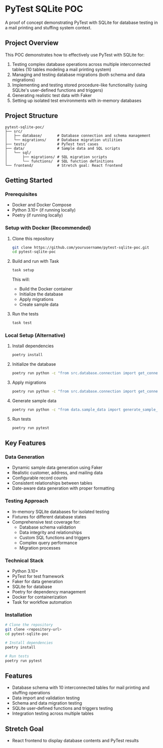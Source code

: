# PyTest SQLite POC

A proof of concept demonstrating PyTest with SQLite for database testing in a mail printing and stuffing system context.

## Project Overview

This POC demonstrates how to effectively use PyTest with SQLite for:

1. Testing complex database operations across multiple interconnected tables (10 tables modeling a mail printing system)
2. Managing and testing database migrations (both schema and data migrations)
3. Implementing and testing stored procedure-like functionality (using SQLite's user-defined functions and triggers)
4. Generating realistic test data with Faker
5. Setting up isolated test environments with in-memory databases

## Project Structure

```
pytest-sqlite-poc/
├── src/
│   ├── database/       # Database connection and schema management
│   └── migrations/     # Database migration utilities
├── tests/              # PyTest test cases
├── data/               # Sample data and SQL scripts
│   └── sql/
│       ├── migrations/ # SQL migration scripts
│       └── functions/  # SQL function definitions
└── frontend/           # Stretch goal: React frontend
```

## Getting Started

### Prerequisites

- Docker and Docker Compose
- Python 3.10+ (if running locally)
- Poetry (if running locally)

### Setup with Docker (Recommended)

1. Clone this repository
   ```bash
   git clone https://github.com/yourusername/pytest-sqlite-poc.git
   cd pytest-sqlite-poc
   ```

2. Build and run with Task
   ```bash
   task setup
   ```
   This will:
   - Build the Docker container
   - Initialize the database
   - Apply migrations
   - Create sample data

3. Run the tests
   ```bash
   task test
   ```

### Local Setup (Alternative)

1. Install dependencies
   ```bash
   poetry install
   ```

2. Initialize the database
   ```bash
   poetry run python -c "from src.database.connection import get_connection; from src.database.schema import create_tables; conn = get_connection('data/mail.db'); create_tables(conn); conn.close()"
   ```

3. Apply migrations
   ```bash
   poetry run python -c "from src.database.connection import get_connection; from src.migrations.schema_migrations import SchemaMigration; conn = get_connection('data/mail.db'); migration = SchemaMigration(conn); migration.apply_migrations_from_directory('data/sql/migrations'); conn.close()"
   ```

4. Generate sample data
   ```bash
   poetry run python -c "from data.sample_data import generate_sample_data; generate_sample_data('data/mail.db')"
   ```

5. Run tests
   ```bash
   poetry run pytest
   ```

## Key Features

### Data Generation

- Dynamic sample data generation using Faker
- Realistic customer, address, and mailing data
- Configurable record counts
- Consistent relationships between tables
- Date-aware data generation with proper formatting

### Testing Approach

- In-memory SQLite databases for isolated testing
- Fixtures for different database states
- Comprehensive test coverage for:
  - Database schema validation
  - Data integrity and relationships
  - Custom SQL functions and triggers
  - Complex query performance
  - Migration processes

### Technical Stack

- Python 3.10+
- PyTest for test framework
- Faker for data generation
- SQLite for database
- Poetry for dependency management
- Docker for containerization
- Task for workflow automation

### Installation

```bash
# Clone the repository
git clone <repository-url>
cd pytest-sqlite-poc

# Install dependencies
poetry install

# Run tests
poetry run pytest
```

## Features

- Database schema with 10 interconnected tables for mail printing and stuffing operations
- Data import and validation testing
- Schema and data migration testing
- SQLite user-defined functions and triggers testing
- Integration testing across multiple tables

## Stretch Goal

- React frontend to display database contents and PyTest results
